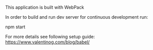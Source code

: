 This application is built with WebPack

In order to build and run dev server for continuous development run:

npm start


For more details see following setup guide:
https://www.valentinog.com/blog/babel/